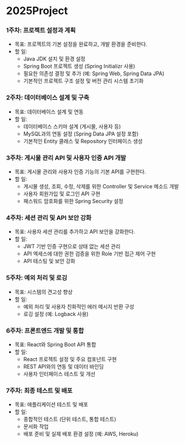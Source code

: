 # 2025Project

### 1주차: 프로젝트 설정과 계획
- 목표: 프로젝트의 기본 설정을 완료하고, 개발 환경을 준비한다.
- 할 일:
  - Java JDK 설치 및 환경 설정
  - Spring Boot 프로젝트 생성 (Spring Initializr 사용)
  - 필요한 의존성 결정 및 추가 (예: Spring Web, Spring Data JPA)
  - 기본적인 프로젝트 구조 설정 및 버전 관리 시스템 초기화 

### 2주차: 데이터베이스 설계 및 구축
- 목표: 데이터베이스 설계 및 연동
- 할 일:
  - 데이터베이스 스키마 설계 (게시물, 사용자 등)
  - MySQL과의 연동 설정 (Spring Data JPA 설정 포함)
  - 기본적인 Entity 클래스 및 Repository 인터페이스 생성

### 3주차: 게시물 관리 API 및 사용자 인증 API 개발
- 목표: 게시물 관리와 사용자 인증 기능의 기본 API를 구현한다.
- 할 일:
  - 게시물 생성, 조회, 수정, 삭제를 위한 Controller 및 Service 메소드 개발
  - 사용자 회원가입 및 로그인 API 구현
  - 패스워드 암호화를 위한 Spring Security 설정

### 4주차: 세션 관리 및 API 보안 강화
- 목표: 사용자 세션 관리를 추가하고 API 보안을 강화한다.
- 할 일:
  - JWT 기반 인증 구현으로 상태 없는 세션 관리
  - API 엑세스에 대한 권한 검증을 위한 Role 기반 접근 제어 구현
  - API 테스팅 및 보안 강화

### 5주차: 예외 처리 및 로깅
- 목표: 시스템의 견고성 향상
- 할 일:
  - 예외 처리 및 사용자 친화적인 에러 메시지 반환 구성
  - 로깅 설정 (예: Logback 사용)

### 6주차: 프론트엔드 개발 및 통합
- 목표: React와 Spring Boot API 통합
- 할 일:
  - React 프로젝트 설정 및 주요 컴포넌트 구현
  - REST API와의 연동 및 데이터 바인딩
  - 사용자 인터페이스 테스트 및 개선

### 7주차: 최종 테스트 및 배포
- 목표: 애플리케이션 테스트 및 배포
- 할 일:
  - 종합적인 테스트 (단위 테스트, 통합 테스트)
  - 문서화 작업
  - 배포 준비 및 실제 배포 환경 설정 (예: AWS, Heroku)
